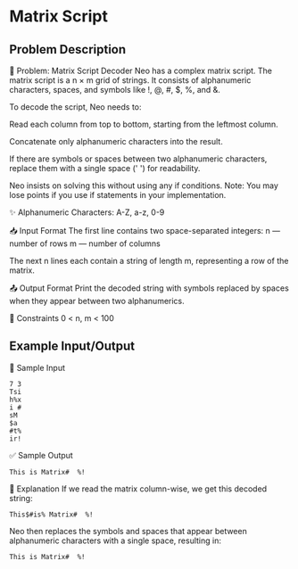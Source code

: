 # Matrix Script

## Problem Description
🧩 Problem: Matrix Script Decoder
Neo has a complex matrix script. The matrix script is a n × m grid of strings. It consists of alphanumeric characters, spaces, and symbols like !, @, #, $, %, and &.

To decode the script, Neo needs to:

Read each column from top to bottom, starting from the leftmost column.

Concatenate only alphanumeric characters into the result.

If there are symbols or spaces between two alphanumeric characters, replace them with a single space (' ') for readability.

Neo insists on solving this without using any if conditions.
Note: You may lose points if you use if statements in your implementation.

✨ Alphanumeric Characters:
A-Z, a-z, 0-9

📥 Input Format
The first line contains two space-separated integers:
n — number of rows
m — number of columns

The next n lines each contain a string of length m, representing a row of the matrix.

📤 Output Format
Print the decoded string with symbols replaced by spaces when they appear between two alphanumerics.

🔢 Constraints
0 < n, m < 100

## Example Input/Output

🧪 Sample Input
```
7 3
Tsi
h%x
i #
sM 
$a 
#t%
ir!
```
✅ Sample Output
```
This is Matrix#  %!
```
🧠 Explanation
If we read the matrix column-wise, we get this decoded string:
```
This$#is% Matrix#  %!
```
Neo then replaces the symbols and spaces that appear between alphanumeric characters with a single space, resulting in:
```
This is Matrix#  %!
```
